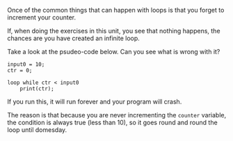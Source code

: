 Once of the common things that can happen with loops is that you forget to increment your counter.

If, when doing the exercises in this unit, you see that nothing happens, the chances are you have created an infinite loop.

Take a look at the psudeo-code below. Can you see what is wrong with it?

```
input0 = 10;
ctr = 0;

loop while ctr < input0
    print(ctr);
```

If you run this, it will run forever and your program will crash.

The reason is that because you are never incrementing the `counter` variable, the condition is always true (less than 10), so it goes round and round the loop until domesday.